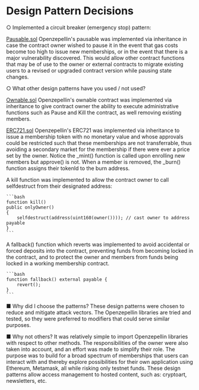 #  Design Pattern Decisions

○  	Implemented a circuit breaker (emergency stop) pattern: 

   [Pausable.sol](https://github.com/OpenZeppelin/openzeppelin-contracts/blob/v2.5.0/contracts/lifecycle/Pausable.sol)
    Openzepellin's pausable was implemented via inheritance in case the contract owner wished to pause it in the event that gas costs become too high to issue new memberships, or in the event that there is a major vulnerability discovered. This would allow other contract functions that may be of use to the owner or external contracts to migrate existing users to a revised or upgraded contract version while pausing state changes.

○  	What other design patterns have you used / not used?

   [Ownable.sol](https://github.com/OpenZeppelin/openzeppelin-contracts/blob/v2.5.0/contracts/ownership/Ownable.sol)
    Openzepellin's ownable contract was implemented via inheritance to give contract owner the ability to execute administrative functions such as Pause and Kill the contract, as well removing existing members.

   [ERC721.sol](https://github.com/OpenZeppelin/openzeppelin-contracts/blob/v2.5.0/contracts/token/ERC721/ERC721.sol)
    Openzepellin's ERC721 was implemented via inheritance to issue a membership token with no monetary value and whose approvals could be restricted such that these memberships are not transferrable, thus avoiding a secondary market for the membership if there were ever a price set by the owner. Notice the _mint() function is called upon enrolling new members but approve() is not. When a member is removed, the _burn() function assigns their tokenId to the burn address.

A kill function was implemented to allow the contract owner to call selfdestruct from their designated address:

    ```bash
    function kill() 
    public onlyOwner()
    {
        selfdestruct(address(uint160(owner()))); // cast owner to address payable
    }
    ```


A fallback() function which reverts was implemented to avoid accidental or forced deposits into the contract, preventing funds from becoming locked in the contract, and to protect the owner and members from funds being locked in a working membership contract.


    ```bash
    function fallback() external payable {
        revert();
    }
    ```


■  	Why did I choose the patterns?
    These design patterns were chosen to reduce and mitigate attack vectors. The Openzepellin libraries are tried and tested, so they were preferred to modifiers that could serve similar purposes. 

■  	Why not others?
    It was relatively simple to import Openzepellin libraries with respect to other methods. The responsibilities of the owner were also taken into account, and an effort was made to simplify their role. The purpose was to build for a broad spectrum of memberships that users can interact with and thereby explore possibilities for their own application using Ethereum, Metamask, all while risking only testnet funds. These design patterns allow access management to hosted content, such as: cryptoart, newsletters, etc.